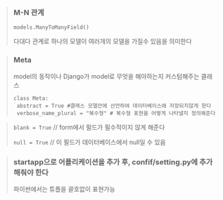 > ### M-N 관계
>
> `models.ManyToManyField()`
>
> 다대다 관계로 하나의 모델이 여러개의 모델을 가질수 있음을 의미한다

> ### Meta
>
> model의 동작이나 Django가 model로 무엇을 해야하는지 커스텀해주는 클래스
> 
>```
>class Meta: 
>  abstract = True #클래스 모델안에 선언하여 데이터베이스에 저장되지않게 한다
>  verbose_name_plural = "복수형" # 복수형 표현을 어떻게 나타낼지 정의해준다
>```

> `blank = True` // form에서 필드가 필수적이지 않게 해준다
> 
> `null = True` // 이 필드가 데이터베이스에서 null일 수 있음

> ### startapp으로 어플리케이션을 추가 후, confif/setting.py에 추가해줘야 한다
>
> 파이썬에서는 튜플을 괄호없이 표현가능

